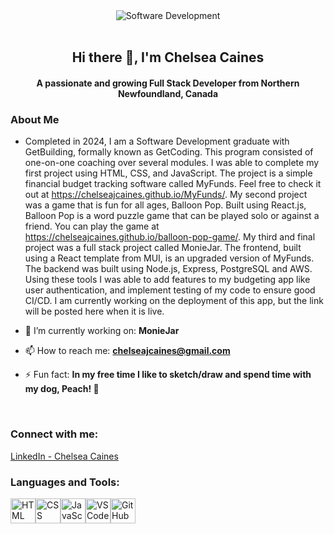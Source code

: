 <div align="center"><img src="https://github.com/chelseajcaines/chelseajcaines/assets/132682524/3efe29e1-b7a7-47d6-adef-98d115195dbe" alt="Software Development"/></div>
<br/>
<h2 align="center">Hi there 👋, I'm Chelsea Caines</h2>
<h4 align="center">A passionate and growing Full Stack Developer from Northern Newfoundland, Canada</h4>

### About Me

+ Completed in 2024, I am a Software Development graduate with GetBuilding, formally known as GetCoding. This program consisted of one-on-one coaching over several modules. I was able to complete my first project using HTML, CSS, and JavaScript. The project is a simple financial budget tracking software called MyFunds. Feel free to check it out at https://chelseajcaines.github.io/MyFunds/. My second project was a game that is fun for all ages, Balloon Pop. Built using React.js, Balloon Pop is a word puzzle game that can be played solo or against a friend. You can play the game at https://chelseajcaines.github.io/balloon-pop-game/. My third and final project was a full stack project called MonieJar. The frontend, built using a React template from MUI, is an upgraded version of MyFunds. The backend was built using Node.js, Express, PostgreSQL and AWS. Using these tools I was able to add features to my budgeting app like user authentication, and implement testing of my code to ensure good CI/CD. I am currently working on the deployment of this app, but the link will be posted here when it is live.

+ 🔭 I’m currently working on: **MonieJar**

+ 📫 How to reach me: **chelseajcaines@gmail.com**

+ ⚡ Fun fact: **In my free time I like to sketch/draw and spend time with my dog, Peach! 🐶**

<br/>

### Connect with me:

<a href="https://www.linkedin.com/in/chelsea-caines/">LinkedIn - Chelsea Caines</a>

### Languages and Tools:

<span><img src="https://github.com/chelseajcaines/chelseajcaines/assets/132682524/9a357239-57a5-4c60-a905-74491cce38bf" alt="HTML" height="40" width="40" style="max-width: 100%;"/></span><span><img src="https://github.com/chelseajcaines/chelseajcaines/assets/132682524/9d5090cd-847b-4d85-b73a-300ba08009fc" alt="CSS" height="40" width="40" style="max-width: 100%;"/></span><span><img src="https://github.com/chelseajcaines/chelseajcaines/assets/132682524/95ad9f77-5172-405c-ae1f-6d380fbcdbf9" alt="JavaScript" height="40" width="40" style="max-width: 100%;"/></span><span><img src="https://github.com/chelseajcaines/chelseajcaines/assets/132682524/6f1b0f69-435a-438a-8d4c-d3b00fa16211" alt="VSCode" height="40" width="40" style="max-width: 100%;"/></span><span><img src="https://github.com/chelseajcaines/chelseajcaines/assets/132682524/bac98814-7de9-4681-a6ea-22f35bb0b6ae" alt="GitHub" height="40" width="40" style="max-width: 100%;"/></span>

<!--
**chelseajcaines/chelseajcaines** is a ✨ _special_ ✨ repository because its `README.md` (this file) appears on your GitHub profile.

Here are some ideas to get you started:

- 🔭 I’m currently working on ...
- 🌱 I’m currently learning ...
- 👯 I’m looking to collaborate on ...
- 🤔 I’m looking for help with ...
- 💬 Ask me about ...
- 📫 How to reach me: ...
- 😄 Pronouns: ...
- ⚡ Fun fact: ...
-->
